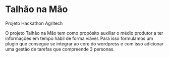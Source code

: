 # Talhão na Mão
Projeto Hackathon Agritech

O projeto Talhão na Mão tem como propósito auxiliar o médio produtor a ter informações em tempo hábil de forma viável. Para isso formulamos um plugin que consegue se integrar ao core do wordpress e com isso adicionar uma gestão de tarefas que compreende 3 personas.
